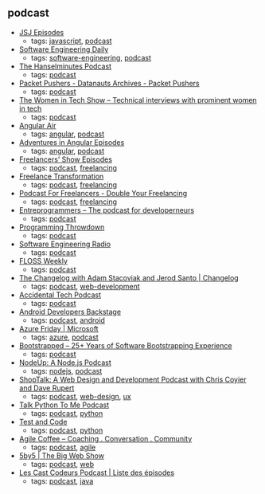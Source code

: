 podcast 
---
* [JSJ Episodes](https://devchat.tv/js-jabber)
    * tags: [javascript](../tags/javascript.md), [podcast](../tags/podcast.md)
* [Software Engineering Daily](https://softwareengineeringdaily.com/)
    * tags: [software-engineering](../tags/software-engineering.md), [podcast](../tags/podcast.md)
* [The Hanselminutes Podcast](http://hanselminutes.com/)
    * tags: [podcast](../tags/podcast.md)
* [Packet Pushers - Datanauts Archives - Packet Pushers](http://packetpushers.net/series/datanauts-podcast/)
    * tags: [podcast](../tags/podcast.md)
* [The Women in Tech Show – Technical interviews with prominent women in tech](https://thewomenintechshow.com/)
    * tags: [podcast](../tags/podcast.md)
* [Angular Air](https://angularair.com/)
    * tags: [angular](../tags/angular.md), [podcast](../tags/podcast.md)
* [Adventures in Angular Episodes](https://devchat.tv/adv-in-angular)
    * tags: [angular](../tags/angular.md), [podcast](../tags/podcast.md)
* [Freelancers’ Show Episodes](https://devchat.tv/freelancers)
    * tags: [podcast](../tags/podcast.md), [freelancing](../tags/freelancing.md)
* [Freelance Transformation](https://freelancetransformation.com/blog/podcast)
    * tags: [podcast](../tags/podcast.md), [freelancing](../tags/freelancing.md)
* [Podcast For Freelancers - Double Your Freelancing](https://doubleyourfreelancing.com/podcast/)
    * tags: [podcast](../tags/podcast.md), [freelancing](../tags/freelancing.md)
* [Entreprogrammers – The podcast for developerneurs](http://entreprogrammers.com/)
    * tags: [podcast](../tags/podcast.md)
* [Programming Throwdown](http://www.programmingthrowdown.com/)
    * tags: [podcast](../tags/podcast.md)
* [ Software Engineering Radio](http://www.se-radio.net/)
    * tags: [podcast](../tags/podcast.md)
* [FLOSS Weekly](https://twit.tv/shows/floss-weekly)
    * tags: [podcast](../tags/podcast.md)
* [The Changelog with Adam Stacoviak and Jerod Santo | Changelog](https://changelog.com/podcast)
    * tags: [podcast](../tags/podcast.md), [web-development](../tags/web-development.md)
* [Accidental Tech Podcast](http://atp.fm/)
    * tags: [podcast](../tags/podcast.md)
* [Android Developers Backstage](http://androidbackstage.blogspot.ch/)
    * tags: [podcast](../tags/podcast.md), [android](../tags/android.md)
* [Azure Friday | Microsoft](http://friday.azure.com/)
    * tags: [azure](../tags/azure.md), [podcast](../tags/podcast.md)
* [Bootstrapped – 25+ Years of Software Bootstrapping Experience](http://bootstrapped.fm/)
    * tags: [podcast](../tags/podcast.md)
* [NodeUp: A Node.js Podcast](http://nodeup.com/)
    * tags: [nodejs](../tags/nodejs.md), [podcast](../tags/podcast.md)
* [ShopTalk: A Web Design and Development Podcast with Chris Coyier and Dave Rupert](http://shoptalkshow.com/)
    * tags: [podcast](../tags/podcast.md), [web-design](../tags/web-design.md), [ux](../tags/ux.md)
* [Talk Python To Me Podcast](https://talkpython.fm/)
    * tags: [podcast](../tags/podcast.md), [python](../tags/python.md)
* [Test and Code](http://testandcode.com/)
    * tags: [podcast](../tags/podcast.md), [python](../tags/python.md)
* [Agile Coffee – Coaching . Conversation . Community](http://agilecoffee.com/)
    * tags: [podcast](../tags/podcast.md), [agile](../tags/agile.md)
* [5by5 | The Big Web Show](http://5by5.tv/bigwebshow)
    * tags: [podcast](../tags/podcast.md), [web](../tags/web.md)
* [Les Cast Codeurs Podcast | Liste des épisodes    ](https://lescastcodeurs.com/)
    * tags: [podcast](../tags/podcast.md), [java](../tags/java.md)
